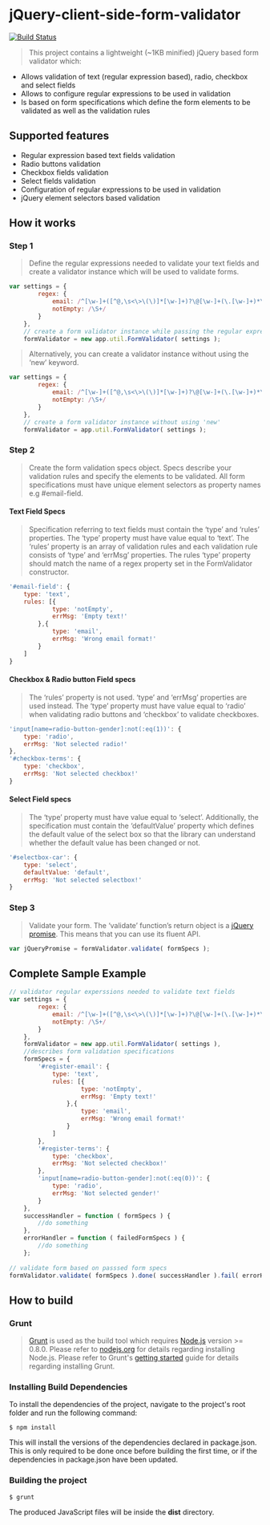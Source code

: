 # jQuery-client-side-form-validator 
[![Build Status](https://travis-ci.org/tolis-e/jQuery-client-side-form-validator.png?branch=master)](https://travis-ci.org/tolis-e/jQuery-client-side-form-validator)
> This project contains a lightweight (~1KB minified) jQuery based form validator which:

* Allows validation of text (regular expression based), radio, checkbox and select fields
* Allows to configure regular expressions to be used in validation
* Is based on form specifications which define the form elements to be validated as well as the validation rules

## Supported features

* Regular expression based text fields validation
* Radio buttons validation
* Checkbox fields validation
* Select fields validation
* Configuration of regular expressions to be used in validation
* jQuery element selectors based validation

## How it works

### Step 1

> Define the regular expressions needed to validate your text fields and create a validator instance which will be used to validate forms.

```js
var settings = {
        regex: {
            email: /^[\w-]+([^@,\s<\>\(\)]*[\w-]+)?\@[\w-]+(\.[\w-]+)*\.[a-z]{2,}$/i,
            notEmpty: /\S+/
        }
    },
    // create a form validator instance while passing the regular expressions to be used
    formValidator = new app.util.FormValidator( settings );
```
> Alternatively, you can create a validator instance without using the ‘new’ keyword.

```js
var settings = {
        regex: {
            email: /^[\w-]+([^@,\s<\>\(\)]*[\w-]+)?\@[\w-]+(\.[\w-]+)*\.[a-z]{2,}$/i,
            notEmpty: /\S+/
        }
    },
    // create a form validator instance without using 'new'
    formValidator = app.util.FormValidator( settings );
```

### Step 2

> Create the form validation specs object. Specs describe your validation rules and specify the elements to be validated. All form specifications must have unique element selectors as property names e.g #email-field.

#### Text Field Specs

> Specification referring to text fields must contain the ‘type’ and ‘rules’ properties. The ‘type’ property must have value equal to ‘text’. The ‘rules’ property is an array of validation rules and each validation rule consists of ‘type’ and ‘errMsg’ properties. The rules ‘type’ property should match the name of a regex property set in the FormValidator constructor.

```js
'#email-field': {
    type: 'text',
    rules: [{
            type: 'notEmpty',
            errMsg: 'Empty text!'
        },{
            type: 'email',
            errMsg: 'Wrong email format!'
        }
    ]
}
```

#### Checkbox & Radio button Field specs

> The ‘rules’ property is not used. ‘type’ and ‘errMsg’ properties are used instead. The ‘type’ property must have value equal to ‘radio’ when validating radio buttons and ‘checkbox’ to validate checkboxes.

```js
'input[name=radio-button-gender]:not(:eq(1))': {
    type: 'radio',
    errMsg: 'Not selected radio!'
},
'#checkbox-terms': {
    type: 'checkbox',
    errMsg: 'Not selected checkbox!'
}
```

#### Select Field specs

> The ‘type’ property must have value equal to ‘select’. Additionally, the specification must contain the ‘defaultValue’ property which defines the default value of the select box so that the library can understand whether the default value has been changed or not.

```js
'#selectbox-car': {
    type: 'select',
    defaultValue: 'default',
    errMsg: 'Not selected selectbox!'
}
```

### Step 3

> Validate your form. The ‘validate’ function’s return object is a [jQuery promise](https://api.jquery.com/promise/). This means that you can use its fluent API.

```js
var jQueryPromise = formValidator.validate( formSpecs );
```

## Complete Sample Example

```js
// validator regular experssions needed to validate text fields
var settings = {
		regex: {
			email: /^[\w-]+([^@,\s<\>\(\)]*[\w-]+)?\@[\w-]+(\.[\w-]+)*\.[a-z]{2,}$/i,
			notEmpty: /\S+/
		}
	},
	formValidator = new app.util.FormValidator( settings ),
	//describes form validation specifications
	formSpecs = {
		'#register-email': {
			type: 'text',
			rules: [{
					type: 'notEmpty',
					errMsg: 'Empty text!'
				},{
					type: 'email',
					errMsg: 'Wrong email format!'
				}
			]
		},
		'#register-terms': {
			type: 'checkbox',
			errMsg: 'Not selected checkbox!'
		},
		'input[name=radio-button-gender]:not(:eq(0))': {
            type: 'radio',
            errMsg: 'Not selected gender!'
        }
	},
	successHandler = function ( formSpecs ) {
		//do something
	},
	errorHandler = function ( failedFormSpecs ) {
		//do something
	};
	
// validate form based on passsed form specs
formValidator.validate( formSpecs ).done( successHandler ).fail( errorHandler );
```

## How to build

### Grunt
> [Grunt](http://gruntjs.com/) is used as the build tool which requires [Node.js](http://nodejs.org/) version >= 0.8.0. Please refer to [nodejs.org](http://nodejs.org) for details regarding installing Node.js. Please refer to Grunt's [getting started](http://gruntjs.com/getting-started) guide for details regarding installing Grunt.

### Installing Build Dependencies
To install the dependencies of the project, navigate to the project's root folder and run the following command:

    $ npm install

This will install the versions of the dependencies declared in package.json. This is only required to be done once before building the first time, or if the dependencies in package.json have been updated.

### Building the project

    $ grunt

The produced JavaScript files will be inside the __dist__ directory.